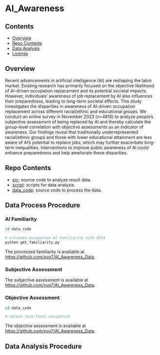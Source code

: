# AI_Awareness

## Contents
- [Overview](#overview)
- [Repo Contents](#repo-contents)
- [Data Analysis](#data-analysis)
- [License](./LICENSE)

## Overview
Recent advancements in artificial intelligence (AI) are reshaping the labor market. 
Existing research has primarily focused on the objective likelihood of AI-driven occupation
replacement and its potential societal impacts. 
However, individuals’ awareness of job replacement by AI also influences their preparedness, leading to long-term societal effects.
This study investigates the disparities in awareness of AI-driven occupation replacement across 
different racial/ethnic and educational groups.
We conduct an online survey in November 2023 (n=4816) to analyze people’s subjective assessment of being replaced by AI and thereby calculate the group-level correlation with objective assessments as an indicator of awareness.
Our findings reveal that traditionally underrepresented racial/ethnic groups and those with lower educational attainment are less aware of AI’s potential to replace jobs, which may further exacerbate long-term inequalities. Interventions to improve public awareness of AI could enhance preparedness and help ameliorate these disparities.


## Repo Contents
- [src](./src): source code to analyze result data.
- [script](./script): scripts for data analysis.
- [data_code](./data_code): source code to process the data.


## Data Process Procedure

### AI Familiarity
```bash
cd data_code

# estimate occupation AI Familiarity with GPT4
python get_familiarity.py
```
The processed familiarity is available at https://github.com/xyq7/AI_Awareness_Data.


### Subjective Assessment
The subjective assessment is available at https://github.com/xyq7/AI_Awareness_Data.



### Objective Assessment


```bash
cd data_code

# obtain task-level occupation
```
The objective assessment is available at https://github.com/xyq7/AI_Awareness_Data.


## Data Analysis Procedure


